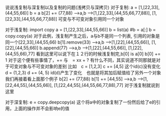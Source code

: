 说说浅复制与深复制以及复制的问题(浅拷贝与深拷贝)
对于复制:
    a = [1,[22,33],(44,55,66)]
    b = a
    b[2] += (77,88)
    -->a,b
    -->[1,[22,33],(44,55,66,77,88)], [1,[22,33],(44,55,66,77,88)]
    可变与不可变对象引用同一个对象
    
对于浅复制:
     import copy
     a = [1,[22,33],(44,55,66)]
     b = list(a) #b = a[:]   b = copy.copy(a)
     对于此例，浅复制产生之后，a与b不是同一个列表, 引用的对象是同一个[22,33],(44,55,66)
     b[1].remove(33)
     -->a,b
     -->[1,[22],(44,55,66)], [1,[22],(44,55,66)]
     b.append(77)
     -->a,b
     -->[1,[22],(44,55,66)], [1,[22],(44,55,66),77]
     看到这里可以说下在１２行的时候浅复制完,b[0] is a[0]
     b[0] += 1
     对于这个便有些事情了，+= 与　= xx + ? 有什么不同，其实说道不同那就是对于可变对象与不可变对象的差别
     比如　c = [1,2,3]  c += [4,5]  这个id(c)没有变化　　d = (1,2,3)  d += (4, 5) id(d)产生了变化　也就是将其加后赋值给了另外一个对象
     我们再接着看上面那个例子
     b[2] += (77,88)
     b[1] += [44,55]
     -->a,b
     -->[1,[22,44,55],(44,55,66)], [1,[22,44,55],(44,55,66,77,88),77]
     对于浅复制就说到这里
     
对于深复制:
     e  = copy.deepcopy(a)
     这个将a中的对象复制了一份然后给了e的引用，上面的操作并不会影响e的值
     

     
     
     
     
     
     
     
     
     
